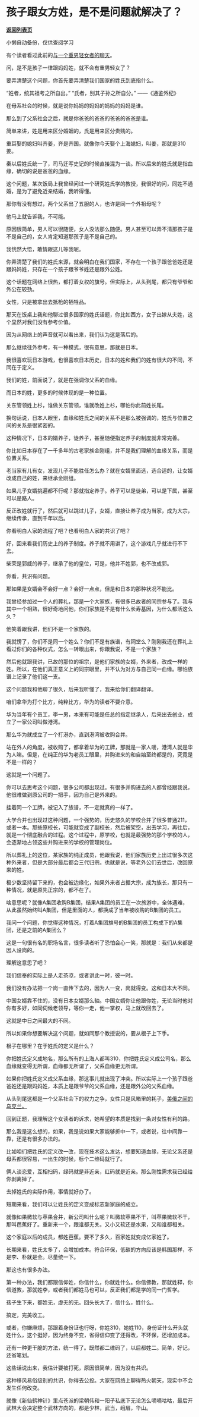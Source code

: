 # 孩子跟女方姓，是不是问题就解决了？

[**返回列表页**](/gzh/记忆承载)

小懒自动备份，仅供查阅学习

有个读者看过此前的[与一个重男轻女者的聊天](http://mp.weixin.qq.com/s?__biz=MzU0MjYwNDU2Mw==&mid=2247503905&idx=1&sn=98d5971fdad9bf085e104f2ad67f10cb&chksm=fb1abc5dcc6d354be19be3c066143070b0abd88b521c337ad2a7eee7622ab7f97c7366b9961d&scene=21#wechat_redirect)。

  

问，是不是孩子一律跟妈妈姓，就不会有重男轻女了？

  

要弄清楚这个问题，你首先要弄清楚我们国家的姓氏到底指什么。

  

“姓者，统其祖考之所自出。” “氏者，别其子孙之所自分。” ——《通鉴外纪》

  

在母系社会的时候，就是说你妈妈的妈妈的妈妈的妈妈是谁。

  

那么到了父系社会之后，就是你爸爸的爸爸的爸爸的爸爸是谁。  

  

简单来讲，姓是用来区分婚姻的，氏是用来区分贵贱的。  

  

重耳娶的媳妇叫齐姜，齐是齐国。就像你今天娶个上海媳妇，叫姜，那就是310姜。  

  

秦以后姓氏统一了，司马迁写史记的时候直接混为一谈。所以后来的姓氏就是指血缘，确切的说是爸爸的血缘。  

  

这个问题，某次饭局上我曾经问过一个研究姓氏学的教授，我很好的问，同姓不通婚，是为了避免近亲结婚，我听得懂。  

  

那你有没有想过，两个父系出了五服的人，也许是同一个外祖母呢？  

  

他马上就告诉我，不可能。  

  

原因很简单，男人可以很随便，女人没法那么随便。男人甚至可以弄不清那孩子是不是自己的，女人肯定知道那孩子是不是自己的。

  

我恍然大悟，敢情跟这儿等我呢。

  

你弄清楚了我们的姓氏来源，就会明白在我们国家，不存在一个孩子跟爸爸姓还是跟妈妈姓，只存在一个孩子跟爷爷姓还是跟外公姓。  

  

这个话题在网络上很热，都打着女权的旗号。但实际上，从头到尾，都只有爷爷和外公在较劲。  

  

女性，只是被拿出去抵枪的牺牲品。  

  

那天在饭桌上我和他聊过很多国家的姓氏话题，你比如西方，女子出嫁从夫姓，这个显然对我们没有参考价值。  

  

因为从网络上的声音就可以看出来，我们认为这是落后的。

  

那么继续往外参考，有一种模式，很有意思，那就是日本。  

  

我很喜欢玩日本游戏，也很喜欢日本历史，日本的姓和我们的姓有很大的不同，不同在于定义。

  

我们的姓，前面说了，就是在强调你父系的血缘。

  

而日本的姓，更多的时候体现的是一种位置。

  

关东管领姓上杉，谁做关东管领，谁就改姓上杉，哪怕你此前姓长尾。

  

换句话说，日本人眼里，血缘和姓氏之间的关系不是那么被强调的，姓氏与位置之间的关系是很紧密的。

  

这种情况下，日本的婿养子，徒养子，甚至随便指定养子的制度就非常完善。  

  

你比如日本存在了一千多年的古老家族金刚组，并不是我们理解的血缘关系，而是位置关系。

  

老当家有儿有女，发现儿子不能胜任怎么办？就在女婿里面选，选合适的，让女婿改成自己的姓，来继承金刚组。

  

如果儿子女婿挑遍都不行呢？那就指定养子。养子可以是徒弟，可以是下属，甚至可以是路人。  

  

反正改姓就行了，然后就可以跳过儿子，女婿，直接让养子成为当家，成为大宗，继续传承，直到千年以后。  

  

你看明白人家的流程了吧？也看明白人家的共识了吧？  

  

好，回来看我们历史上的养子制度。养子就不用讲了，这个游戏几乎就进行不下去。

  

柴荣是郭威的养子，继承了他的皇位，可是，他并不姓郭，也不改成郭。

  

你看，共识有问题。  

  

那如果是女婿会不会好一点？会好一点点，但是和日本的那种状况不能比。

  

我曾经参加过一个人的葬礼，那是一个大家族，有很多已故者的同宗参与了。我与其中一个相熟，很好奇地问他，你们家族是不是有什么长寿基因，为什么都活这么久？  

  

他笑着跟我讲，他们不是一个家族的。  

  

我就愣了，你们不是同一个姓么？你们不是有族谱，有祠堂么？刚刚我还在葬礼上看过你们的各种仪式，怎么一转眼出来，你跟我说，不是一个家族？

  

然后他就跟我讲，已故的那位的祖宗，是他们家族的女婿，外来者，改成一样的姓。所以，在他们真正意义上的同宗眼里，并不认为对方与自己同一血缘。哪怕族谱上记录了他们这一支。

  

这个问题我和他聊了很久，后来我听懂了，我来给你们翻译翻译。  

  

咱们拿华为打个比方，纯粹比方，华为的读者不要介意。  

  

华为当年有个员工，李一男，本来有可能是任总的指定继承人，后来出去创业，成立了一家公司叫做港湾。  

  

那么华为就成立了一个打港办，直到港湾被收购合并。

  

站在外人的角度，被收购了，都拿着华为的工牌，那就是一家人喽，港湾人就是华为人嘛。但是，在纯正的华为老员工眼里，并购进来的和自始至终都是的，究竟是不是一样的？

  

这就是一个问题了。

  

你可以去思考这个问题，很多公司都出现过。有很多并购进去的人都曾经跟我说，他很难做到原公司的一把手，因为自己是外来的。  

  

挂着同一个工牌，被记入了族谱，不一定就真的一样了。

  

大学合并也出现过这种问题，一个强势的，历史悠久的学校合并了很多普通211，或者一本。那些原校长，可能就变成了副校长，然后被架空，出去学习，再往后，就是一个彻底融合的过程。这个过程中，原学校，也就是最强势的那个学校的人，会逐渐地占领这些并购进来的学校的管理岗位。  

  

所以葬礼上的这位，某家族的纯正成员，他跟我说，他们家族历史上出过很多次这种外来者，但是大部分最后都会三代归宗。也就是说，等老外公们去世后，改回原来的姓。

  

极少数坚持留下来的，也会被边缘化，如果外来者占据大宗，成为族长，那只有一种情况，就是原先正宗的，都不在了。  

  

啥意思呢？就像A集团收购B集团，结果A集团的员工在一次旅游中，全体遇难，从此虽然始终叫A集团，但是里面的人，都换成了当年被收购的B集团的员工。

  

我问一个问题，你觉得这种情况，打着A集团旗号的B集团的员工构成下的A集团，还是之前的A集团么？

  

这是一句很有名的职场名言，很多读者听了恐怕会心一笑，那就是：我们从来都是因人设岗的。  

  

理解这意思了吧？  

  

我们信奉的实际上是人走茶凉，或者讲此一时，彼一时。

  

我们没有办法把一个岗一直传下去的，因为人一变，岗就得变。这和日本大不同。  

  

中国女婿靠不住的，没有日本女婿那么轴。中国女婿你让他跟你姓，无论当时他对你有多好，如同伺候老领导，等你一走，他一掌权，马上就改回去了。  

  

这就是中日之间最大的不同。

  

所以如果你想要解决这个问题，就如同那个教授说的，要从根子上下手。

  

根子在哪里？在于姓氏的定义是什么？

  

你把姓氏定义成地名，那么所有的上海人都叫310，你把姓氏定义成公司名，那么血缘就变得无所谓，血缘都无所谓了，父系血缘更无所谓。  

  

如果你把姓氏定义成父系血缘，那这事儿就出现了冲突。所以实际上一个孩子跟爸爸姓还是跟妈妈姓，本质上是跟爷爷的父系血缘，还是跟外公的父系血缘。  

  

从头到尾这都是一个父系社会下的权力之争，女性只是风箱里的耗子，[美俄之间的乌克兰。](http://mp.weixin.qq.com/s?__biz=MzU3NDc5Nzc0NQ==&mid=2247512887&idx=2&sn=82c72f818cfd12eb6ca522c9c8f833d9&chksm=fd2e11e9ca5998ffc60243c6b439b85761b90bda5709055f96e7690ec0feb567a1973bcbd914&scene=21#wechat_redirect)  

  

回到正题，我理解这个女读者的诉求，她希望的本质是找到一条对女性有利的路。  

  

那么我是这么想的，如果，我是说如果大家能够折中一下，或者说，往中间靠一靠，还是有很多办法的。

  

比如咱们把姓氏的定义改一改，现在技术这么发达，想要知道血缘，无论父系还是母系都很容易，一出生的时候，标个二维码就行了。

  

俩人谈恋爱，互相扫码，绿码就是非近亲，红码就是近亲。那么刚性需求我已经给你剥离掉了。

  

去掉姓氏的实际作用，事情就好办了。

  

短期来看，我们可以让姓氏的定义变成标志新家庭的成立。

  

就像如果微软与苹果合并，新公司叫什么呢？叫微软苹果不干，叫苹果微软不干，那叫芭蕉好了。重新来一个，跟谁都无关。又小又软还是水果，又和谁都相关。  

  

这个家庭以后的成员，都姓芭蕉。要不了多久，百家姓就变成亿家姓了。

  

长期来看，姓氏太多了，会增加成本。符合环保，低碳的方向应该是韩国那样，不是李、朴就是金。尽量统一下。

  

那这也有很多办法。  

  

第一种办法，我们都跟信仰姓，你信什么，你就姓什么。你信佛教，那就姓释，你信道教，那就姓李，或者我们都姓马也可以，反正我们都是学的同一门哲学。  

  

孩子生下来，都姓无，虚无的无。回头长大了，信什么，姓什么。  

  

搞定，完美收工。

  

或者，你嫌麻烦，那跟着身份证也行呀，你姓310，她姓110，身份证什么开头就姓什么，这个挺好，因为终身不变，省得信仰变了还得改，不环保，还增加成本。  

  

还有一种更干脆的方法，统一得了。既然都二维码了，以后都姓二。简单，好记，还省笔划。  

  

这些话说出来，我估计要被打死，原因很简单，因为没有共识。  

  

这种移风易俗级别的共识，你得去公投。大家在网络上聊得热火朝天，现实中不会发生任何改变。

  

就像《新仙鹤神针》里点苍派的梁朝伟和一阳子私底下无论怎么嘀嘀咕咕，最后开武林大会决定整个武林方向的，都是少林，武当，峨眉，华山。

